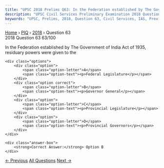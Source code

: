 ```yaml
---
title: "UPSC 2018 Prelims Q63: In the Federation established by The Government of India Act..."
description: "UPSC Civil Services Preliminary Examination 2018 Question 63 with options and answer"
keywords: "UPSC, Prelims, 2018, Question 63, Civil Services, IAS, Previous Year Questions"
---
```


<nav class="breadcrumb">
    <a href="../../">Home</a>
    <span>›</span>
    <a href="../">PIQ</a>
    <span>›</span>
    <a href="./">2018</a>
    <span>›</span>
    <span>Question 63</span>
</nav>

<div class="question-header">
    <div class="question-meta">
        <span class="year-badge">2018</span>
        <span class="question-number">Question 63</span>
        <span class="progress">63/100</span>
    </div>
    <div class="progress-bar">
        <div class="progress-fill" style="width: 63.0%"></div>
    </div>
</div>

<div class="question-content">
    <div class="question-text">
        <p>In the Federation established by The Government of India Act of 1935,<br />
residuary powers were given to the</p>
    </div>
    
    <div class="options">
        <div class="option">
            <span class="option-letter">A</span>
            <span class="option-text"><p>Federal Legislature</p></span>
        </div>
        <div class="option correct">
            <span class="option-letter">B</span>
            <span class="option-text"><p>Governor General</p></span>
        </div>
        <div class="option">
            <span class="option-letter">C</span>
            <span class="option-text"><p>Provincial Legislature</p></span>
        </div>
        <div class="option">
            <span class="option-letter">D</span>
            <span class="option-text"><p>Provincial Governors</p></span>
        </div>
    </div>

    <div class="answer-box">
        <strong>Correct Answer:</strong> Option B
    </div>
</div>

<div class="question-nav">
    <a href="../q062-consider-the-following-pairs-towns-sometimes-menti/" class="nav-btn prev">← Previous</a>
    <a href="../" class="nav-btn center">All Questions</a>
    <a href="../q064-consider-the-following-statements-1-the-speakers-o/" class="nav-btn next">Next →</a>
</div>

